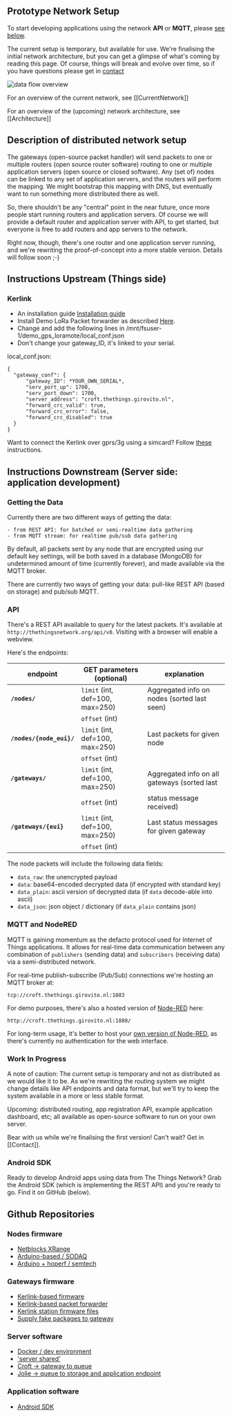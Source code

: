## Prototype Network Setup

To start developing applications using the network **API** or **MQTT**, please [see below](#getting-the-data).

The current setup is temporary, but available for use.
We're finalising the initial network architecture, but
you can get a glimpse of what's coming by reading this page.
Of course, things will break and evolve over time, so
if you have questions please get in [contact](Contact)

![data flow overview](https://raw.githubusercontent.com/wiki/TheThingsNetwork/docs/imgs/ttn_prototype_data_flow.png)

For an overview of the current network, see
[[CurrentNetwork]]

For an overview of the (upcoming) network architecture, see
[[Architecture]]

## Description of distributed network setup
The gateways (open-source packet handler) will send packets to one or multiple routers (open source router software) routing to one or multiple application servers (open source or closed software). Any (set of) nodes can be linked to any set of application servers, and the routers will perform the mapping. We might bootstrap this mapping with DNS, but eventually want to run something more distributed there as well.

So, there shouldn't be any "central" point in the near future, once more people start running routers and application servers. Of course we will provide a default router and application server with API, to get started, but everyone is free to add routers and app servers to the network.

Right now, though, there's one router and one application server running, and we're rewriting the proof-of-concept into a more stable version. Details will follow soon ;-)


## Instructions Upstream (Things side)
### Kerlink
* An installation guide [Installation guide](/wiki/Installing-your-Kerlink)
* Install Demo LoRa Packet forwarder as described [Here](http://wikikerlink.fr/lora-station/doku.php?id=wiki:semtech#demo_lora_packet_forwarderready-to-use_package).
* Change and add the following lines in /mnt/fsuser-1/demo_gps_loramote/local_conf.json
* Don't change your gateway_ID, it's linked to your serial.

local_conf.json:

	{
	  "gateway_conf": {
	      "gateway_ID": *YOUR_OWN_SERIAL*,
		  "serv_port_up": 1700,
		  "serv_port_down": 1700,
		  "server_address": "croft.thethings.girovito.nl",
		  "forward_crc_valid": true,
		  "forward_crc_error": false,
		  "forward_crc_disabled": true
	  }
	}

Want to connect the Kerlink over gprs/3g using a simcard? Follow [these](gateways/kerlink/mobile-connection) instructions.



## Instructions Downstream (Server side: application development)

### Getting the Data
Currently there are two different ways of getting the data:

    - from REST API: for batched or semi-realtime data gathering
    - from MQTT stream: for realtime pub/sub data gathering

By default, all packets sent by any node that are encrypted using our default
key settings, will be both saved in a database (MongoDB) for undetermined amount
of time (currently forever), and made available via the MQTT broker.

There are currently two ways of getting your data: pull-like REST API (based on storage) and pub/sub MQTT.

### API
There's a REST API available to query for the latest packets.
It's available at `http://thethingsnetwork.org/api/v0`. Visiting
with a browser will enable a webview.

Here's the endpoints:

| endpoint                       | GET parameters (optional)               | explanation                                  |
| ------------------------------ | --------------------------------------- | -------------------------------------------- |
| **`/nodes/`**                  | `limit` (int, def=100, max=250)         | Aggregated info on nodes (sorted last seen)  |
|                                | `offset` (int)                          |                                              |
| **`/nodes/{node_eui}/`**       | `limit` (int, def=100, max=250)         | Last packets for given node                  |
|                                | `offset` (int)                          |                                              |
| **`/gateways/`**               | `limit` (int, def=100, max=250)         | Aggregated info on all gateways (sorted last |
|                                | `offset` (int)                          | status message received)                     |
| **`/gateways/{eui}`**          | `limit` (int, def=100, max=250)         | Last status messages for given gateway       |
|                                | `offset` (int)                          |                                              |

The node packets will include the following data fields:

  * `data_raw`: the unencrypted payload
  * `data`: base64-encoded decrypted data (if encrypted with standard key)
  * `data_plain`: ascii version of decrypted data (if `data` decode-able into ascii)
  * `data_json`: json object / dictionary (if `data_plain` contains json)


### MQTT and NodeRED
MQTT is gaining momentum as the defacto protocol used for Internet of Things
applications. It allows for real-time data communication between any combination
of `publishers` (sending data) and `subscribers` (receiving data) via a semi-distributed
network.

For real-time publish-subscribe (Pub/Sub) connections we're hosting an MQTT broker at:

    tcp://croft.thethings.girovito.nl:1883
    
    
For demo purposes, there's also a hosted version of [Node-RED](http://nodered.org/) here:

    http://croft.thethings.girovito.nl:1880/

For long-term usage, it's better to host your [own version of Node-RED](http://nodered.org/docs/), as there's currently no authentication for the web interface.
    

### Work In Progress
A note of caution:
The current setup is temporary and not as distributed as we would like it to be.
As we're rewriting the routing system we might change details like API endpoints
and data format, but we'll try to keep the system available in a more or less
stable format.

Upcoming: distributed routing, app registration API, example application dashboard, etc; all available as open-source
software to run on your own server.

Bear with us while we're finalising the first version! Can't wait? Get in [[Contact]].


### Android SDK

Ready to develop Android apps using data from The Things Network?
Grab the Android SDK (which is implementing the REST API) and you're ready to
go. Find it on GitHub (below).


## Github Repositories

### Nodes firmware
* [Netblocks XRange](https://github.com/TheThingsNetwork/XRange)
* [Arduino-based / SODAQ](https://github.com/TheThingsNetwork/loraduino)
* [Arduino + hoperf / semtech](https://github.com/tftelkamp/arduino-lmic-v1.5)

### Gateways firmware
* [Kerlink-based firmware](https://github.com/TheThingsNetwork/lora_gateway)
* [Kerlink-based packet forwarder](https://github.com/TheThingsNetwork/packet_forwarder)
* [Kerlink station firmware files](https://github.com/TheThingsNetwork/kerlink-station-firmware)
* [Supply fake packages to gateway](https://github.com/TheThingsNetwork/ghost_node)

### Server software
* [Docker / dev environment](https://github.com/TheThingsNetwork/server-devenv)
* ['server shared'](https://github.com/TheThingsNetwork/server-shared)
* [Croft -> gateway to queue](https://github.com/TheThingsNetwork/croft)
* [Jolie -> queue to storage and application endpoint](https://github.com/TheThingsNetwork/jolie)

### Application software
* [Android SDK](https://github.com/TheThingsNetwork/android-sdk)